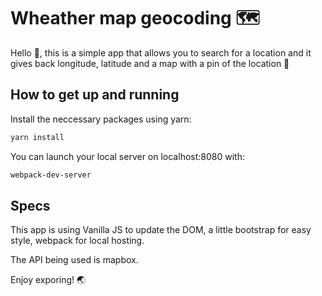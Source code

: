 # Wheather map geocoding 🗺
Hello 👋, this is a simple app that allows you to search for a location and it gives back longitude, latitude and a map with a pin of the location 📍

## How to get up and running

Install the neccessary packages using yarn:

```bash
yarn install
```

You can launch your local server on localhost:8080 with:

```bash
webpack-dev-server
```

## Specs
This app is using Vanilla JS to update the DOM, a little bootstrap for easy style, webpack for local hosting.

The API being used is mapbox.

Enjoy exporing! 🌏
